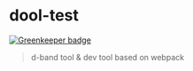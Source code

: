 dool-test
===

[![Greenkeeper badge](https://badges.greenkeeper.io/d-band/dool-test.svg)](https://greenkeeper.io/)

> d-band tool & dev tool based on webpack